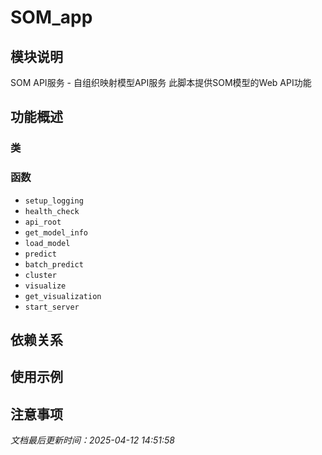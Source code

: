 # SOM_app

## 模块说明
SOM API服务 - 自组织映射模型API服务
此脚本提供SOM模型的Web API功能

## 功能概述

### 类


### 函数

- `setup_logging`
- `health_check`
- `api_root`
- `get_model_info`
- `load_model`
- `predict`
- `batch_predict`
- `cluster`
- `visualize`
- `get_visualization`
- `start_server`

## 依赖关系

## 使用示例

## 注意事项

*文档最后更新时间：2025-04-12 14:51:58*